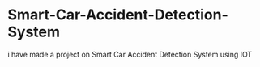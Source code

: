 # Smart-Car-Accident-Detection-System
i have made a project on Smart Car Accident Detection System using IOT
